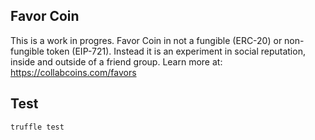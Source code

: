 ## Favor Coin
This is a work in progres. Favor Coin in not a fungible (ERC-20) or non-fungible token (EIP-721). Instead it is an experiment in social reputation, inside and outside of a friend group. Learn more at: https://collabcoins.com/favors

## Test
```
truffle test
```
